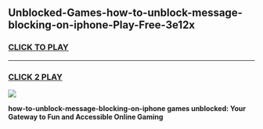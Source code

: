 
## Unblocked-Games-how-to-unblock-message-blocking-on-iphone-Play-Free-3e12x
<h3>
<a href="https://premium76.site?title=how-to-unblock-message-blocking-on-iphone&ref=20M">CLICK TO PLAY</a></h3>
<hr>

<h3>
<a href="https://premium76.site?title=how-to-unblock-message-blocking-on-iphone&ref=20M">CLICK 2 PLAY</a>
  
</h3>

<a href="https://premium76.site?title=how-to-unblock-message-blocking-on-iphone&ref=19M"><img src="https://clearcache.store/games.png"></a>


**how-to-unblock-message-blocking-on-iphone games unblocked: Your Gateway to Fun and Accessible Online Gaming**
